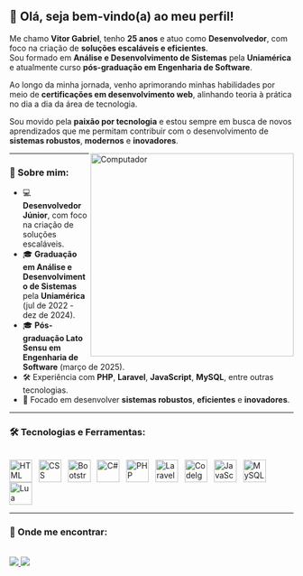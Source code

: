 
## 👋 Olá, seja bem-vindo(a) ao meu perfil!

Me chamo **Vitor Gabriel**, tenho **25 anos** e atuo como **Desenvolvedor**, com foco na criação de **soluções escaláveis e eficientes**.  
Sou formado em **Análise e Desenvolvimento de Sistemas** pela **Uniamérica** e atualmente curso **pós-graduação em Engenharia de Software**.  

Ao longo da minha jornada, venho aprimorando minhas habilidades por meio de **certificações em desenvolvimento web**, alinhando teoria à prática no dia a dia da área de tecnologia.  

Sou movido pela **paixão por tecnologia** e estou sempre em busca de novos aprendizados que me permitam contribuir com o desenvolvimento de **sistemas robustos**, **modernos** e **inovadores**.

<img align="right" alt="Computador" src="https://cdn-icons-png.flaticon.com/512/1055/1055687.png" width="360px"/>

---

### 🧐 Sobre mim:

- 💻 **Desenvolvedor Júnior**, com foco na criação de soluções escaláveis.
- 🎓 **Graduação em Análise e Desenvolvimento de Sistemas** pela **Uniamérica** (jul de 2022 - dez de 2024).
- 🎓 **Pós-graduação Lato Sensu em Engenharia de Software** (março de 2025).
- 🛠️ Experiência com **PHP**, **Laravel**, **JavaScript**, **MySQL**, entre outras tecnologias.
- 🎯 Focado em desenvolver **sistemas robustos**, **eficientes** e **inovadores**.

---

### 🛠️ Tecnologias e Ferramentas:

<div style="display: inline_block"><br>
  <img align="center" title="HTML" alt="HTML" width="40" height="40" src="https://cdn.jsdelivr.net/gh/devicons/devicon/icons/html5/html5-original.svg"> &nbsp;
  <img align="center" title="CSS" alt="CSS" width="40" height="40" src="https://cdn.jsdelivr.net/gh/devicons/devicon/icons/css3/css3-original.svg"> &nbsp;
  <img align="center" title="Bootstrap" alt="Bootstrap" width="40" height="40" src="https://cdn.jsdelivr.net/gh/devicons/devicon/icons/bootstrap/bootstrap-plain.svg"> &nbsp;
  <img align="center" title="C#" alt="C#" width="40" height="40" src="https://cdn.jsdelivr.net/gh/devicons/devicon/icons/csharp/csharp-original.svg"> &nbsp;
  <img align="center" title="PHP" alt="PHP" width="40" height="40" src="https://cdn.jsdelivr.net/gh/devicons/devicon/icons/php/php-plain.svg"> &nbsp;
  <img align="center" title="Laravel" alt="Laravel" width="40" height="40" src="https://cdn.jsdelivr.net/gh/devicons/devicon/icons/laravel/laravel-plain.svg"> &nbsp;
  <img align="center" title="CodeIgniter" alt="CodeIgniter" width="40" height="40" src="https://cdn.jsdelivr.net/gh/devicons/devicon/icons/codeigniter/codeigniter-plain.svg"> &nbsp;
  <img align="center" title="JavaScript" alt="JavaScript" width="40" height="40" src="https://cdn.jsdelivr.net/gh/devicons/devicon/icons/javascript/javascript-original.svg"> &nbsp;
  <img align="center" title="MySQL" alt="MySQL" width="40" height="40" src="https://cdn.jsdelivr.net/gh/devicons/devicon/icons/mysql/mysql-plain-wordmark.svg"> &nbsp;
  <img align="center" title="Lua" alt="Lua" width="40" height="40" src="https://cdn.jsdelivr.net/gh/devicons/devicon/icons/lua/lua-original.svg"> &nbsp;
</div>

---

### 💬 Onde me encontrar:

<div style="display: inline_block"><br>
  <a href="https://www.instagram.com/sartervitor/" target="_blank">
    <img src="https://img.shields.io/badge/Instagram-E4405F?style=for-the-badge&logo=instagram&logoColor=white">
  </a>
  <a href="https://www.linkedin.com/in/sartervitor/" target="_blank">
    <img src="https://img.shields.io/badge/LinkedIn-0077B5?style=for-the-badge&logo=linkedin&logoColor=white">
  </a>
</div>
